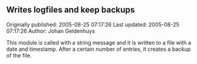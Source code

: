 ## Writes logfiles and keep backups

Originally published: 2005-08-25 07:17:26
Last updated: 2005-08-25 07:17:26
Author: Johan Geldenhuys

This module is called with a string message and it is written to a file with a date and timestamp. After a certain number of entries, it creates a backup of the file.